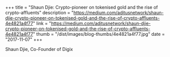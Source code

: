 +++
title = "Shaun Djie: Crypto-pioneer on tokenised gold and the rise of crypto-affluents"
description = "https://medium.com/aditusnetwork/shaun-djie-crypto-pioneer-on-tokenised-gold-and-the-rise-of-crypto-affluents-4e4821a4f77"
link = "https://medium.com/aditusnetwork/shaun-djie-crypto-pioneer-on-tokenised-gold-and-the-rise-of-crypto-affluents-4e4821a4f77"
thumb = "/dist/images/blog-thumbs/4e4821a4f77.jpg"
date = "2017-11-07"
+++

Shaun Djie, Co-Founder of Digix
